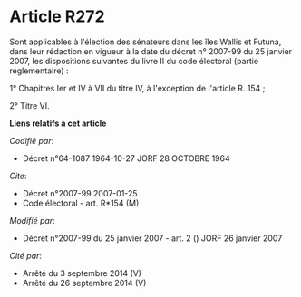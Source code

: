 # Article R272

Sont applicables à l'élection des sénateurs dans les îles Wallis et Futuna, dans leur rédaction en vigueur à la date du
décret n° 2007-99 du 25 janvier 2007, les dispositions suivantes du livre II du code électoral (partie réglementaire) :

1° Chapitres Ier et IV à VII du titre IV, à l'exception de l'article R. 154 ;

2° Titre VI.

**Liens relatifs à cet article**

_Codifié par_:

  - Décret n°64-1087 1964-10-27 JORF 28 OCTOBRE 1964

_Cite_:

  - Décret n°2007-99 2007-01-25
  - Code électoral - art. R*154 (M)

_Modifié par_:

  - Décret n°2007-99 du 25 janvier 2007 - art. 2 () JORF 26 janvier 2007

_Cité par_:

  - Arrêté du 3 septembre 2014 (V)
  - Arrêté du 26 septembre 2014 (V)
